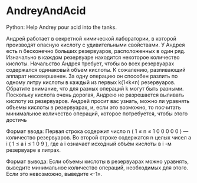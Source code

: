 # AndreyAndAcid
Python: Help Andrey pour acid into the tanks. 

Андрей работает в секретной химической лаборатории, в которой производят опасную кислоту с удивительными свойствами.
У Андрея есть n бесконечно больших резервуаров, расположенных в один ряд.
Изначально в каждом резервуаре находится некоторое количество кислоты. 
Начальство Андрея требует, чтобы во всех резервуарах содержался одинаковый объем кислоты.
К сожалению, разливающий аппарат несовершенен.
За одну операцию он способен разлить по одному литру кислоты в каждый из первых k(1≤k≤n) резервуаров.
Обратите внимание, что для разных операций k могут быть разными. 
Поскольку кислота очень дорогая, Андрею не разрешается выливать кислоту из резервуаров.
Андрей просит вас узнать, можно ли уравнять объемы кислоты в резервуарах,
и, если это возможно, то посчитать минимальное количество операций, которое потребуется, чтобы этого достичь

Формат ввода:
Первая строка содержит число 
n
 (
1
≤
n
≤
1
0
0
0
0
0
) — количество резервуаров.
Во второй строке содержатся 
n
 целых чисел 
a
i
 (
1
≤
a
i
≤
1
0
9
), где 
a
i
 означает исходный объём кислоты в 
i
-м резервуаре в литрах.

Формат вывода:
Если объемы кислоты в резервуарах можно уравнять, выведите минимальное количество операций, необходимых для этого.
Если это невозможно, выведите «-1».

